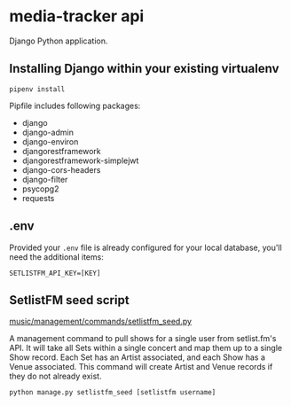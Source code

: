 # media-tracker api

Django Python application.

## Installing Django within your existing virtualenv

`pipenv install`

Pipfile includes following packages:

- django
- django-admin
- django-environ
- djangorestframework
- djangorestframework-simplejwt
- django-cors-headers
- django-filter
- psycopg2
- requests

## .env

Provided your `.env` file is already configured for your local database, you'll need the additional items:

```
SETLISTFM_API_KEY=[KEY]
```

## SetlistFM seed script

[music/management/commands/setlistfm_seed.py](music/management/commands/setlistfm_seed.py)

A management command to pull shows for a single user from setlist.fm's API. It will take all Sets within a single concert and map them up to a single Show record. Each Set has an Artist associated, and each Show has a Venue associated. This command will create Artist and Venue records if they do not already exist.

`python manage.py setlistfm_seed [setlistfm username]`

